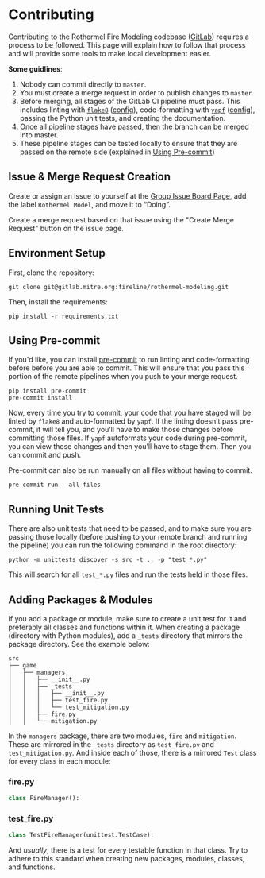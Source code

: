 # Contributing

Contributing to the Rothermel Fire Modeling codebase ([GitLab](https://gitlab.mitre.org/fireline/rothermel-modeling)) requires a process to be followed. This page will explain how to follow that process and will provide some tools to make local development easier.

**Some guidlines**:
  1. Nobody can commit directly to `master`.
  2. You must create a merge request in order to publish changes to `master`.
  3. Before merging, all stages of the GitLab CI pipeline must pass. This includes linting with [`flake8`](https://flake8.pycqa.org/en/latest/) ([config](https://gitlab.mitre.org/fireline/rothermel-modeling/-/blob/master/.flake8)), code-formatting with [`yapf`](https://github.com/google/yapf) ([config](https://gitlab.mitre.org/fireline/rothermel-modeling/-/blob/master/.style.yapf)), passing the Python unit tests, and creating the documentation.
  4. Once all pipeline stages have passed, then the branch can be merged into master.
  5. These pipeline stages can be tested locally to ensure that they are passed on the remote side (explained in [Using Pre-commit](#using-pre-commit))

## Issue & Merge Request Creation
Create or assign an issue to yourself at the [Group Issue Board Page](https://gitlab.mitre.org/groups/fireline/-/boards), add the label `Rothermel Model`, and move it to “Doing”.

Create a merge request based on that issue using the "Create Merge Request" button on the issue page.

## Environment Setup

First, clone the repository:

```shell
git clone git@gitlab.mitre.org:fireline/rothermel-modeling.git
```

Then, install the requirements:

```shell
pip install -r requirements.txt
```

## Using Pre-commit

If you'd like, you can install [pre-commit](https://pre-commit.com/) to run linting and code-formatting before before you are able to commit. This will ensure that you pass this portion of the remote pipelines when you push to your merge request.

```shell
pip install pre-commit
pre-commit install
```

Now, every time you try to commit, your code that you have staged will be linted by `flake8` and auto-formatted by `yapf`. If the linting doesn’t pass pre-commit, it will tell you, and you’ll have to make those changes before committing those files. If `yapf` autoformats your code during pre-commit, you can view those changes and then you’ll have to stage them. Then you can commit and push.

Pre-commit can also be run manually on all files without having to commit.

```shell
pre-commit run --all-files
```

## Running Unit Tests

There are also unit tests that need to be passed, and to make sure you are passing those locally (before pushing to your remote branch and running the pipeline) you can run the following command in the root directory:

```shell
python -m unittests discover -s src -t .. -p "test_*.py"
```

This will search for all `test_*.py` files and run the tests held in those files.

## Adding Packages & Modules

If you add a package or module, make sure to create a unit test for it and preferably all classes and functions within it. When creating a package (directory with Python modules), add a `_tests` directory that mirrors the package directory. See the example below:

```
src
├── game
│   ├── managers
│   │   ├── __init__.py
│   │   ├── _tests
│   │   │   ├── __init__.py
│   │   │   ├── test_fire.py
│   │   │   └── test_mitigation.py
│   │   ├── fire.py
│   │   └── mitigation.py
```

In the `managers` package, there are two modules, `fire` and `mitigation`. These are mirrored in the `_tests` directory as `test_fire.py` and `test_mitigation.py`. And inside each of those, there is a mirrored `Test` class for every class in each module:

### fire.py
```python
class FireManager():
```

### test_fire.py
```python
class TestFireManager(unittest.TestCase):
```

And _usually_, there is a test for every testable function in that class. Try to adhere to this standard when creating new packages, modules, classes, and functions.

